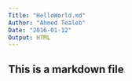 ```yaml
---
Title: "HelloWorld.md"
Author: "Ahmed Tealeb"
Date: "2016-01-12"
Output: HTML
---
```

## This is a markdown file
